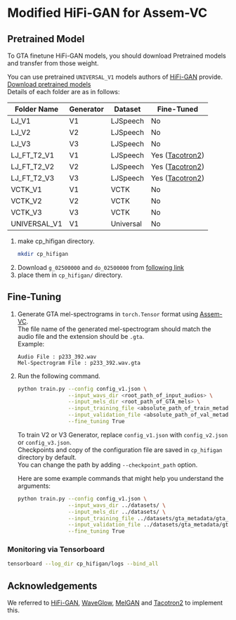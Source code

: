 # Modified HiFi-GAN for Assem-VC

## Pretrained Model
To GTA finetune HiFi-GAN models, you should download Pretrained models and transfer from those weight.

You can use pretrained `UNIVERSAL_V1` models authors of [HiFi-GAN](https://github.com/jik876/hifi-gan) provide.<br/> 
[Download pretrained models](https://drive.google.com/drive/folders/1-eEYTB5Av9jNql0WGBlRoi-WH2J7bp5Y?usp=sharing) <br/> 
Details of each folder are as in follows:

|Folder Name|Generator|Dataset|Fine-Tuned|
|------|---|---|---|
|LJ_V1|V1|LJSpeech|No|
|LJ_V2|V2|LJSpeech|No|
|LJ_V3|V3|LJSpeech|No|
|LJ_FT_T2_V1|V1|LJSpeech|Yes ([Tacotron2](https://github.com/NVIDIA/tacotron2))|
|LJ_FT_T2_V2|V2|LJSpeech|Yes ([Tacotron2](https://github.com/NVIDIA/tacotron2))|
|LJ_FT_T2_V3|V3|LJSpeech|Yes ([Tacotron2](https://github.com/NVIDIA/tacotron2))|
|VCTK_V1|V1|VCTK|No|
|VCTK_V2|V2|VCTK|No|
|VCTK_V3|V3|VCTK|No|
|UNIVERSAL_V1|V1|Universal|No|

1. make cp_hifigan directory.
    ```bash
    mkdir cp_hifigan
    ```
2. Download `g_02500000` and `do_02500000` from [following link](https://drive.google.com/drive/folders/1YuOoV3lO2-Hhn1F2HJ2aQ4S0LC1JdKLd)
3. place them in `cp_hifigan/` directory.


## Fine-Tuning
1. Generate GTA mel-spectrograms in `torch.Tensor` format using [Assem-VC](https://github.com/mindslab-ai/assem-vc). <br/>
The file name of the generated mel-spectrogram should match the audio file and the extension should be `.gta`.<br/>
Example:
    ```
    Audio File : p233_392.wav
    Mel-Spectrogram File : p233_392.wav.gta
    ```
2. Run the following command.
    ```bash
    python train.py --config config_v1.json \
                    --input_wavs_dir <root_path_of_input_audios> \
                    --input_mels_dir <root_path_of_GTA_mels> \
                    --input_training_file <absolute_path_of_train_metadata_of_gta_mels> \
                    --input_validation_file <absolute_path_of_val_metadata_of_gta_mels> \
                    --fine_tuning True
    ```
    To train V2 or V3 Generator, replace `config_v1.json` with `config_v2.json` or `config_v3.json`.<br>
    Checkpoints and copy of the configuration file are saved in `cp_hifigan` directory by default.<br>
    You can change the path by adding `--checkpoint_path` option.
    
    Here are some example commands that might help you understand the arguments:

    ```bash
    python train.py --config config_v1.json \
                    --input_wavs_dir ../datasets/ \
                    --input_mels_dir ../datasets/ \
                    --input_training_file ../datasets/gta_metadata/gta_vctk_22k_train_10s_g2p.txt \
                    --input_validation_file ../datasets/gta_metadata/gta_vctk_22k_val_g2p.txt \
                    --fine_tuning True
    ```

### Monitoring via Tensorboard
```bash
tensorboard --log_dir cp_hifigan/logs --bind_all
```

## Acknowledgements
We referred to [HiFi-GAN](https://github.com/jik876/hifi-gan), [WaveGlow](https://github.com/NVIDIA/waveglow), [MelGAN](https://github.com/descriptinc/melgan-neurips) 
and [Tacotron2](https://github.com/NVIDIA/tacotron2) to implement this.

